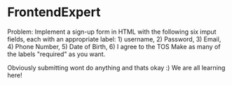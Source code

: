 # FrontendExpert


Problem: 
	Implement a sign-up form in HTML with the following six imput fields, each with an appropriate label:
	1) username,
	2) Password,
	3) Email,
	4) Phone Number,
	5) Date of Birth,
	6) I agree to the TOS
Make as many of the labels "required" as you want.

Obviously submitting wont do anything and thats okay :) We are all learning here!
